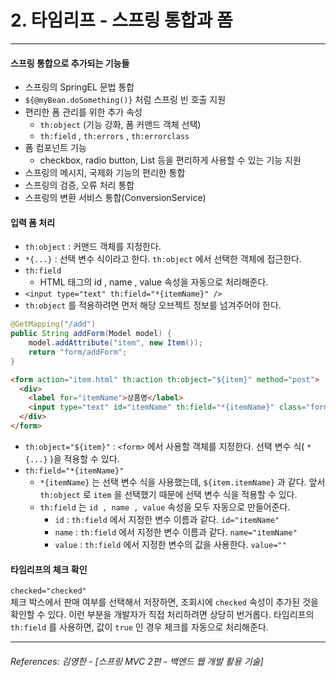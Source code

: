 # 2. 타임리프 - 스프링 통합과 폼

----

#### 스프링 통합으로 추가되는 기능들
* 스프링의 SpringEL 문법 통합
* `${@myBean.doSomething()}` 처럼 스프링 빈 호출 지원
* 편리한 폼 관리를 위한 추가 속성
  * `th:object` (기능 강화, 폼 커맨드 객체 선택)
  * `th:field` , `th:errors` , `th:errorclass`
* 폼 컴포넌트 기능
  * checkbox, radio button, List 등을 편리하게 사용할 수 있는 기능 지원
* 스프링의 메시지, 국제화 기능의 편리한 통합
* 스프링의 검증, 오류 처리 통합
* 스프링의 변환 서비스 통합(ConversionService)

#### 입력 폼 처리

* `th:object` : 커맨드 객체를 지정한다.
* `*{...}` : 선택 변수 식이라고 한다. `th:object` 에서 선택한 객체에 접근한다.
* `th:field`
  * HTML 태그의 id , name , value 속성을 자동으로 처리해준다.
* `<input type="text" th:field="*{itemName}" />`
* `th:object` 를 적용하려면 먼저 해당 오브젝트 정보를 넘겨주어야 한다.

```java
@GetMapping("/add")
public String addForm(Model model) {
    model.addAttribute("item", new Item());
    return "form/addForm";
}
```

```html
<form action="item.html" th:action th:object="${item}" method="post">
  <div>
    <label for="itemName">상품명</label>
    <input type="text" id="itemName" th:field="*{itemName}" class="form-control" placeholder="이름을 입력하세요">
  </div>
</form>
```
* `th:object="${item}"` : `<form>` 에서 사용할 객체를 지정한다. 선택 변수 식( `*{...}` )을 적용할 수
있다.
* `th:field="*{itemName}"`
  * `*{itemName}` 는 선택 변수 식을 사용했는데, `${item.itemName}` 과 같다. 앞서 `th:object` 로
`item` 을 선택했기 때문에 선택 변수 식을 적용할 수 있다.
  * `th:field` 는 `id , name , value` 속성을 모두 자동으로 만들어준다.
    * `id` : `th:field` 에서 지정한 변수 이름과 같다. `id="itemName"`
    * `name` : `th:field` 에서 지정한 변수 이름과 같다. `name="itemName"`
    * `value` : `th:field` 에서 지정한 변수의 값을 사용한다. `value=""`

#### 타임리프의 체크 확인
`checked="checked"`  
체크 박스에서 판매 여부를 선택해서 저장하면, 조회시에 `checked` 속성이 추가된 것을 확인할 수 있다. 
이런 부분을 개발자가 직접 처리하려면 상당히 번거롭다. 타임리프의 `th:field` 를 사용하면, 값이 `true`
인 경우 체크를 자동으로 처리해준다.

----  

###### References: 김영한 - [스프링 MVC 2편 - 백엔드 웹 개발 활용 기술]
